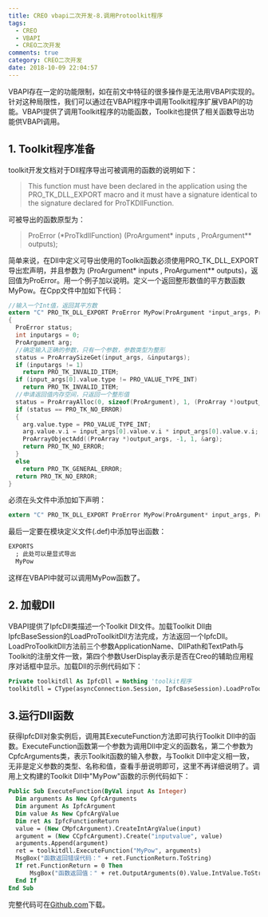 ```yaml
---
title: CREO vbapi二次开发-8.调用Protoolkit程序
tags:
  - CREO
  - VBAPI
  - CREO二次开发
comments: true
category: CREO二次开发
date: 2018-10-09 22:04:57
---
```



VBAPI存在一定的功能限制，如在前文中特征的很多操作是无法用VBAPI实现的。针对这种局限性，我们可以通过在VBAPI程序中调用Toolkit程序扩展VBAPI的功能。VBAPI提供了调用Toolkit程序的功能函数，Toolkit也提供了相关函数导出功能供VBAPI调用。

## 1. Toolkit程序准备

toolkit开发文档对于Dll程序导出可被调用的函数的说明如下：

>This function must have been declared in the application using the PRO_TK_DLL_EXPORT macro and it must have a signature identical to the signature declared for ProTKDllFunction.

可被导出的函数原型为：

>ProError (\*ProTkdllFunction) (ProArgument\* inputs  , ProArgument\*\* outputs);

简单来说，在Dll中定义可导出使用的Toolkit函数必须使用PRO_TK_DLL_EXPORT导出宏声明，并且参数为 (ProArgument\* inputs  , ProArgument\*\* outputs)，返回值为ProError。用一个例子加以说明。定义一个返回整形数值的平方数函数MyPow。在Cpp文件中加如下代码：

```c
//输入一个Int值，返回其平方数
extern "C" PRO_TK_DLL_EXPORT ProError MyPow(ProArgument *input_args, ProArgument **output_args)
{
  ProError status;
  int inputargs = 0;
  ProArgument arg;
  //确定输入正确的参数，只有一个参数，参数类型为整形
  status = ProArraySizeGet(input_args, &inputargs);
  if (inputargs != 1)
    return PRO_TK_INVALID_ITEM;
  if (input_args[0].value.type != PRO_VALUE_TYPE_INT)
    return PRO_TK_INVALID_ITEM;
  //申请返回值内存空间，只返回一个整形值
  status = ProArrayAlloc(0, sizeof(ProArgument), 1, (ProArray *)output_args);
  if (status == PRO_TK_NO_ERROR)
  {
    arg.value.type = PRO_VALUE_TYPE_INT;
    arg.value.v.i = input_args[0].value.v.i * input_args[0].value.v.i;
    ProArrayObjectAdd((ProArray *)output_args, -1, 1, &arg);
    return PRO_TK_NO_ERROR;
  }
  else
    return PRO_TK_GENERAL_ERROR;
  return PRO_TK_NO_ERROR;
}
```

必须在头文件中添加如下声明：

```c
extern "C" PRO_TK_DLL_EXPORT ProError MyPow(ProArgument* input_args, ProArgument** output_args);
```

最后一定要在模块定义文件(.def)中添加导出函数：

```vb
EXPORTS
  ; 此处可以是显式导出
  MyPow
```

这样在VBAPI中就可以调用MyPow函数了。

## 2. 加载Dll

VBAPI提供了IpfcDll类描述一个Toolkit Dll文件。加载Toolkit Dll由IpfcBaseSession的LoadProToolkitDll方法完成，方法返回一个IpfcDll。LoadProToolkitDll方法前三个参数ApplicationName、DllPath和TextPath与Toolkit的注册文件一致，第四个参数UserDisplay表示是否在Creo的辅助应用程序对话框中显示。加载Dll的示例代码如下：

```vb
Private toolkitdll As IpfcDll = Nothing 'toolkit程序
toolkitdll = CType(asyncConnection.Session, IpfcBaseSession).LoadProToolkitDll(TKDLLName, DllPath, TextPath, True)
```

## 3.运行Dll函数

获得IpfcDll对象实例后，调用其ExecuteFunction方法即可执行Toolkit Dll中的函数。ExecuteFunction函数第一个参数为调用Dll中定义的函数名，第二个参数为CpfcArguments类，表示Toolkit函数的输入参数，与Toolkit Dll中定义相一致，无非是定义参数的类型、名称和值，查看手册说明即可，这里不再详细说明了。调用上文构建的Toolkit Dll中"MyPow"函数的示例代码如下：

```vb
Public Sub ExecuteFunction(ByVal input As Integer)
  Dim arguments As New CpfcArguments
  Dim argument As IpfcArgument
  Dim value As New CpfcArgValue
  Dim ret As IpfcFunctionReturn
  value = (New CMpfcArgument).CreateIntArgValue(input)
  argument = (New CCpfcArgument).Create("inputvalue", value)
  arguments.Append(argument)
  ret = toolkitdll.ExecuteFunction("MyPow", arguments)
  MsgBox("函数返回错误代码：" + ret.FunctionReturn.ToString)
  If ret.FunctionReturn = 0 Then
      MsgBox("函数返回值：" + ret.OutputArguments(0).Value.IntValue.ToString())
  End If
End Sub
```
完整代码可在<a href="https://github.com/slacker-HD/creo_vbapi" target="_blank">Github.com</a>下载。